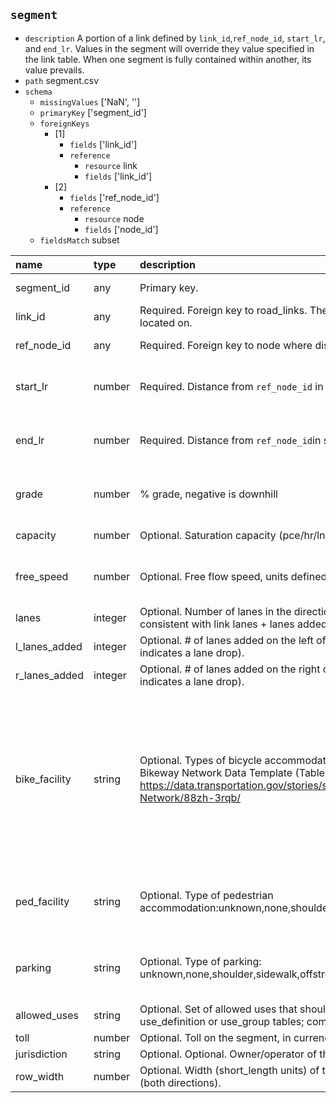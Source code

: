 ## `segment`
  - `description` A portion of a link defined by `link_id`,`ref_node_id`, `start_lr`, and `end_lr`. Values in the segment will override they value specified in the link table. When one segment is fully contained within another, its value prevails.
  - `path` segment.csv
  - `schema`
      - `missingValues` ['NaN', '']
    - `primaryKey` ['segment_id']
    - `foreignKeys`
      - [1]
        - `fields` ['link_id']
        - `reference`
          - `resource` link
          - `fields` ['link_id']
      - [2]
        - `fields` ['ref_node_id']
        - `reference`
          - `resource` node
          - `fields` ['node_id']
    - `fieldsMatch` subset
  
| name          | type    | description                                                                                                                                                                                | constraints                       | warnings                        | categories                                                                                                                                                                                      |
|:--------------|:--------|:-------------------------------------------------------------------------------------------------------------------------------------------------------------------------------------------|:----------------------------------|:--------------------------------|:------------------------------------------------------------------------------------------------------------------------------------------------------------------------------------------------|
| segment_id    | any     | Primary key.                                                                                                                                                                               | {'required': True}                |                                 |                                                                                                                                                                                                 |
| link_id       | any     | Required. Foreign key to road_links. The link that the segment is located on.                                                                                                              | {'required': True}                |                                 |                                                                                                                                                                                                 |
| ref_node_id   | any     | Required. Foreign key to node where distance is 0.                                                                                                                                         | {'required': True}                |                                 |                                                                                                                                                                                                 |
| start_lr      | number  | Required. Distance from `ref_node_id` in short_length units.                                                                                                                               | {'required': True, 'minimum': 0}  |                                 |                                                                                                                                                                                                 |
| end_lr        | number  | Required. Distance from `ref_node_id`in short_length units.                                                                                                                                | {'required': True, 'minimum': 0}  |                                 |                                                                                                                                                                                                 |
| grade         | number  | % grade, negative is downhill                                                                                                                                                              | {'maximum': 100, 'minimum': -100} | {'maximum': 25, 'minimum': -25} |                                                                                                                                                                                                 |
| capacity      | number  | Optional. Saturation capacity (pce/hr/ln)                                                                                                                                                  | {'minimum': 0}                    |                                 |                                                                                                                                                                                                 |
| free_speed    | number  | Optional. Free flow speed, units defined by config file                                                                                                                                    | {'minimum': 0, 'maximum': 200}    | {'minimum': 1, 'maximum': 120}  |                                                                                                                                                                                                 |
| lanes         | integer | Optional. Number of lanes in the direction of travel (must be consistent with link lanes + lanes added).                                                                                   |                                   |                                 |                                                                                                                                                                                                 |
| l_lanes_added | integer | Optional. # of lanes added on the left of the road link (negative indicates a lane drop).                                                                                                  |                                   |                                 |                                                                                                                                                                                                 |
| r_lanes_added | integer | Optional. # of lanes added on the right of the road link (negative indicates a lane drop).                                                                                                 |                                   |                                 |                                                                                                                                                                                                 |
| bike_facility | string  | Optional. Types of bicycle accommodation based on the National Bikeway Network Data Template (Table 1-A) See https://data.transportation.gov/stories/s/National-Bicycle-Network/88zh-3rqb/ |                                   |                                 | ['unseparated bike lane', 'buffered bike lane', 'separated bike lane', 'counter-flow bike lane', 'paved shoulder', 'shared lane', 'shared use path', 'off-road unpaved trail', 'other', 'none'] |
| ped_facility  | string  | Optional. Type of pedestrian accommodation:unknown,none,shoulder,sidewalk,offstreet_path.                                                                                                  |                                   |                                 | ['unknown', 'none', 'shoulder', 'sidewalk', 'offstreet_path']                                                                                                                                   |
| parking       | string  | Optional. Type of parking: unknown,none,shoulder,sidewalk,offstreet_path.                                                                                                                  |                                   |                                 | ['unknown', 'none', 'shoulder', 'sidewalk', 'offstreet_path']                                                                                                                                   |
| allowed_uses  | string  | Optional. Set of allowed uses that should appear in either the use_definition or use_group tables; comma-separated.                                                                        |                                   |                                 |                                                                                                                                                                                                 |
| toll          | number  | Optional.  Toll on the segment, in currency units.                                                                                                                                         |                                   |                                 |                                                                                                                                                                                                 |
| jurisdiction  | string  | Optional. Optional.  Owner/operator of the segment.                                                                                                                                        |                                   |                                 |                                                                                                                                                                                                 |
| row_width     | number  | Optional. Width (short_length units) of the entire right-of-way (both directions).                                                                                                         | {'minimum': 0}                    | {'minimum': 10}                 |                                                                                                                                                                                                 |